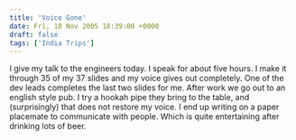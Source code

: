 ```yaml
---
title: 'Voice Gone'
date: Fri, 18 Nov 2005 18:39:00 +0000
draft: false
tags: ['India Trips']
---
```


I give my talk to the engineers today. I speak for about five hours. I make it through 35 of my 37 slides and my voice gives out completely. One of the dev leads completes the last two slides for me. After work we go out to an english style pub. I try a hookah pipe they bring to the table, and (surprisingly) that does not restore my voice. I end up writing on a paper placemate to communicate with people. Which is quite entertaining after drinking lots of beer.
